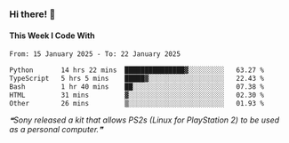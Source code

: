 ### Hi there! 👋

#### This Week I Code With
<!--START_SECTION:waka-->

```txt
From: 15 January 2025 - To: 22 January 2025

Python       14 hrs 22 mins  ███████████████▓░░░░░░░░░   63.27 %
TypeScript   5 hrs 5 mins    █████▓░░░░░░░░░░░░░░░░░░░   22.43 %
Bash         1 hr 40 mins    ██░░░░░░░░░░░░░░░░░░░░░░░   07.38 %
HTML         31 mins         ▓░░░░░░░░░░░░░░░░░░░░░░░░   02.30 %
Other        26 mins         ▒░░░░░░░░░░░░░░░░░░░░░░░░   01.93 %
```

<!--END_SECTION:waka-->

<!--STARTS_HERE_QUOTE_README-->
<i>❝Sony released a kit that allows PS2s (Linux for PlayStation 2) to be used as a personal computer.❞</i>
<!--ENDS_HERE_QUOTE_README-->
